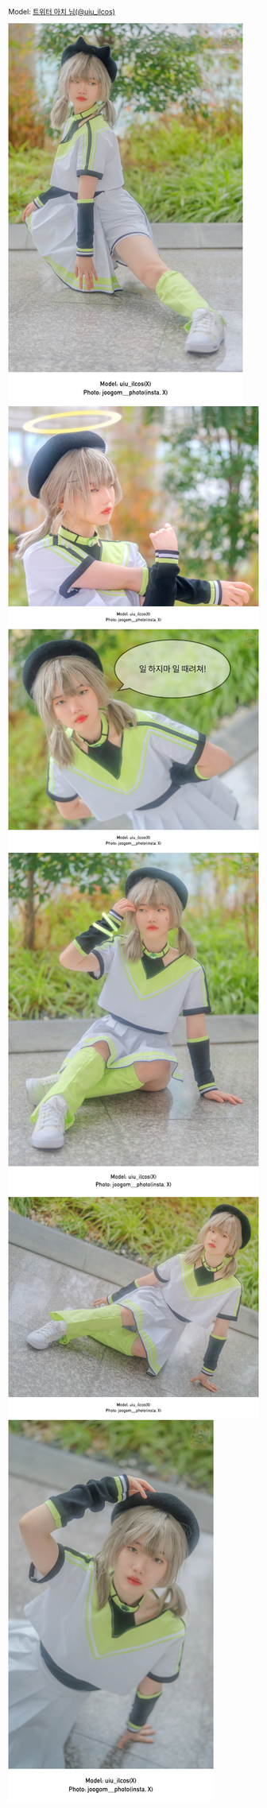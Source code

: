 ﻿---
dddd: 2024.02.18 일페
nickname: 아치
sns_type: x
sns_id: uiu_ilcos
---

Model: <a href="https://x.com/uiu_ilcos" target="_blank">트위터 아치 님(@uiu_ilcos)</a>

![240218일페.jpg](/assets/img/2024/02-18/240218일페.jpg)
![240218일페2.jpg](/assets/img/2024/02-18/240218일페2.jpg)
![240218일페3.jpg](/assets/img/2024/02-18/240218일페3.jpg)
![240218일페4.jpg](/assets/img/2024/02-18/240218일페4.jpg)
![240218일페5.jpg](/assets/img/2024/02-18/240218일페5.jpg)
![240218일페6.jpg](/assets/img/2024/02-18/240218일페6.jpg)